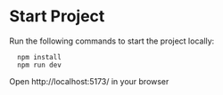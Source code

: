 # Start Project

Run the following commands to start the project locally:

```
  npm install
  npm run dev
```

Open http://localhost:5173/ in your browser
